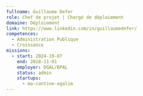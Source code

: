 ```yaml
---
fullname: Guillaume Defer
role: Chef de projet | Chargé de déploiement
domaine: Déploiement
link: https://www.linkedin.com/in/guillaumedefer/
competences:
  - Administration Publique
  - Croissance
missions:
  - start: 2024-10-07
    end: 2028-11-01
    employer: DGAL/BPAL
    status: admin
    startups:
      - ma-cantine-egalim
---
```

